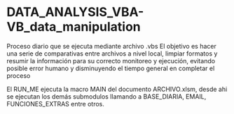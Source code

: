 # DATA_ANALYSIS_VBA-VB_data_manipulation

Proceso diario que se ejecuta mediante archivo .vbs
El objetivo es hacer una serie de comparativas entre archivos a nivel local, limpiar formatos y resumir la información para su correcto monitoreo y ejecución, evitando posible error humano y disminuyendo el tiempo general en completar el proceso

El RUN_ME ejecuta la macro MAIN del documento ARCHIVO.xlsm, desde ahi se ejecutan los demás submodulos llamando a BASE_DIARIA, EMAIL, FUNCIONES_EXTRAS entre otros.
